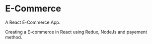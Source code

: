 # E-Commerce
A React E-Commerce App.

Creating a E-commerce in React using Redux, NodeJs and payement method.
